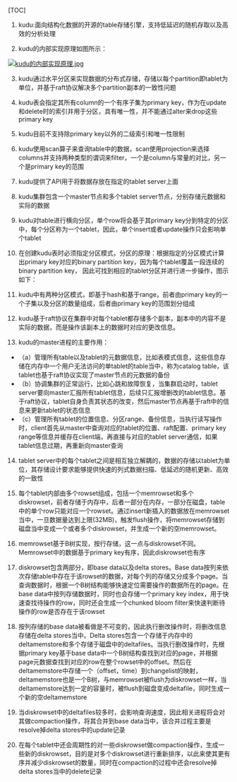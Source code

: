 [TOC]

1. kudu:面向结构化数据的开源的table存储引擎，支持低延迟的随机存取以及高效的分析处理

2. kudu的内部实现原理如图所示：

[![kudu的内部实现原理.jpg](https://img02.sogoucdn.com/app/a/100540022/2021011516132115242025.jpg)](https://www.helloimg.com/images/2021/01/15/kudu3ec794f4d6110c7a.jpg)

3. kudu通过水平分区来实现数据的分布式存储，存储以每个partition即tablet为单位，并基于raft协议解决多个partition副本的一致性问题

4. kudu表会指定其所有column的一个有序子集为primary key，作为在update和delete时的索引并用于分区，具有唯一性，并不能通过alter来drop这些primary key

5. kudu目前不支持除primary key以外的二级索引和唯一性限制

6. kudu使用scan算子来查询table中的数据，scan使用projection来选择columns并支持两种类型的谓词来filter，一个是column与常量的对比，另一个是primary key的范围

7. kudu提供了API用于将数据存放在指定的tablet server上面

8. kudu集群包含一个master节点和多个tablet server节点，分别存储元数据和实际的数据

9. kudu对table进行横向分区，单个row将会基于其primary key分到特定的分区中，每个分区称为一个tablet，因此，单个insert或者update操作只会影响单个tablet

10. 在创建kudu表时必须指定分区模式，分区的原理：根据指定的分区模式计算出primary key对应的binary partition key，因为每个tablet覆盖一段连续的binary partition key， 因此可找到相应的tablet分区并进行进一步操作，图示如下：


11. kudu中有两种分区模式，即基于hash和基于range，前者由primary key的一个子集以及分区的数量组成，后者由primary key的范围划分组成

12. kudu基于raft协议在集群中对每个tablet都存储多个副本，副本中的内容不是实际的数据，而是操作该副本上的数据时对应的更改信息。

13. kudu的master进程的主要作用：
- （a）管理所有table以及tablet的元数据信息，比如表模式信息，这些信息存储在内存中一个用户无法访问的单tablet的table当中，称为catalog table，该tablet也基于raft协议实现了master节点的元数据的备份
- （b）协调集群的正常运行，比如心跳和故障恢复，当集群启动时，tablet server要向master汇报所有tablet信息，后续只汇报增删改的tablet信息。基于raft协议，tablet自身负责其状态的改变，然后master节点再基于raft中的信息来更新tablet的状态信息
- （c）管理所有tablet的位置信息、分区range、备份信息，当执行读写操作时，client首先从master中查询对应的tablet的位置、raft配置、primary key range等信息并缓存在client端，再直接与对应的tablet server通信，如果tablet信息过期，再重新向master查询

14. tablet server中的每个tablet之间是相互独立解耦的，数据的存储以tablet为单位，其存储设计要求能够提供快速的列式数据扫描、低延迟的随机更新、高效的一致性

15. 每个tablet内部由多个rowset组成，包括一个memrowset和多个diskrowset，前者存储于内存中，后者一部分在内存，一部分在磁盘，table中的单个row只能对应一个rowset。通过insert新插入的数据放在memrowset当中，一旦数据量达到上限(32MB)，触发flush操作，将memrowset存储到磁盘当中变成一个或者多个diskrowset，并生成一个新的空memrowset。

16. memrowset基于B树实现，按行存储，这一点与diskrowset不同。Memrowset中的数据基于primary key有序，因此diskrowset也有序

17. diskrowset包含两部分，即base data以及delta stores。Base data按列来依次存储table中存在于该rowset的数据，对每个列的存储又分成多个page。当查询数据时，根据一个B树结构能够快速定位需要操作的数据所在的page。在base data中按列存储数据时，同时也会存储一个primary key index，用于快速查找待操作的row，同时还会生成一个chunked bloom filter来快速判断待操作的row是否存在于该rowset

18. 按列存储的base data被看做是不可变的，因此执行删改操作时，将删改信息存储在delta stores当中。Delta stores包含一个存储于内存中的deltamemstore和多个存储于磁盘中的deltafiles。当执行删改操作时，先根据primary key基于base data中一个B树结构查找到对应的page，并根据page元数据查找到对应的row在整个rowset中的offset。然后在deltamemstore中存储一个（offset，time）到changelist的映射，deltamemstore也是一个B树，与memrowset被flush为diskrowset一样，当deltamemstore达到一定的容量时，被flush到磁盘变成deltafile，同时生成一个新的空deltamemstore

19. 当diskrowset中的deltafiles较多时，会影响查询速度，因此相关进程将会对其做compaction操作，将其合并到base data当中，该合并过程主要是resolve掉delta stores中的update记录

20. 在每个tablet中还会周期性的对一些diskrowset做compaction操作，生成一些新的diskrowset，目的是对多个diskrowset进行重新排序，以此来使其更有序并减少diskrowset的数量，同时在compaction的过程中还会resolve掉delta stores当中的delete记录